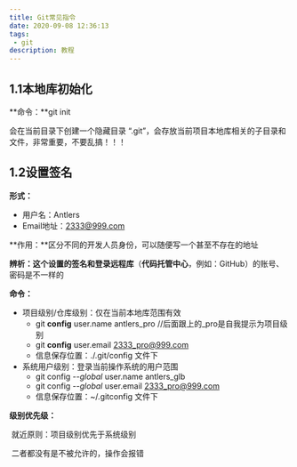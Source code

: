 ```yaml
---
title: Git常见指令
date: 2020-09-08 12:36:13
tags:
 - git
description: 教程
---
```


## 1.1本地库初始化

**命令：**git init

会在当前目录下创建一个隐藏目录 “.git”，会存放当前项目本地库相关的子目录和文件，非常重要，不要乱搞！！！



## 1.2设置签名

**形式：**

- 用户名：Antlers
- Email地址：2333@999.com

**作用：**区分不同的开发人员身份，可以随便写一个甚至不存在的地址

**辨析：**这个设置的签名和登录**远程库**（**代码托管中心**，例如：GitHub）的账号、密码是不一样的

**命令：**

- 项目级别/仓库级别：仅在当前本地库范围有效
  - git **config** user.name antlers_pro		//后面跟上的_pro是自我提示为项目级别
  - git **config** user.email 2333_pro@999.com
  - 信息保存位置：./.git/config 文件下
- 系统用户级别：登录当前操作系统的用户范围
  - git config *--global* user.name antlers_glb
  - git config *--global* user.email 2333_pro@999.com
  - 信息保存位置：~/.gitconfig 文件下

**级别优先级：**

​	就近原则：项目级别优先于系统级别

​	二者都没有是不被允许的，操作会报错